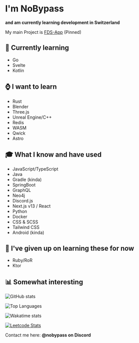 # I'm NoBypass
**and am currently learning development in Switzerland**

My main Project is [FDS-App](https://github.com/NoBypass/fds) (Pinned)

## 🏫 Currently learning
- Go
- Svelte
- Kotlin

## ⌚ I want to learn
- Rust
- Blender
- Three.js
- Unreal Engine/C++
- Redis
- WASM
- Qwick
- Astro

## 🎓 What I know and have used
- JavaScript/TypeScript
- Java
- Gradle (kinda)
- SpringBoot
- GraphQL
- Neo4j
- Discord.js
- Next.js v13 / React
- Python
- Docker
- CSS & SCSS
- Tailwind CSS
- Android (kinda)

## 🫠 I've given up on learning these for now
- Ruby/RoR
- Ktor

## 📊 Somewhat interesting

![GitHub stats](https://github-readme-stats.vercel.app/api?username=nobypass&theme=transparent&show_icons=true)

![Top Languages](https://github-readme-stats.vercel.app/api/top-langs/?username=nobypass&layout=compact&theme=transparent)

![Wakatime stats](https://github-readme-stats.vercel.app/api/wakatime?username=nobypass&layout=compact&theme=transparent)

[![Leetcode Stats](https://leetcard.jacoblin.cool/nobypass?ext=heatmap)](https://leetcode.com/NoBypass)


Contact me here: **@nobypass on Discord**

